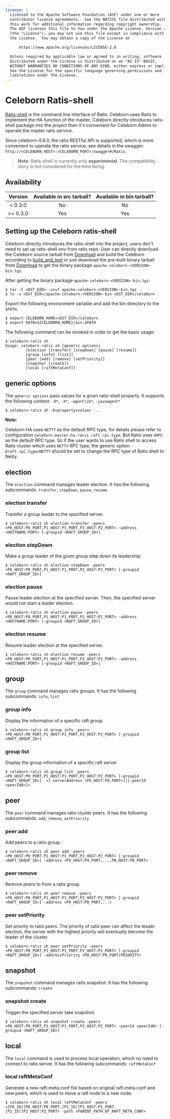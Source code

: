 ```yaml
---
license: |
  Licensed to the Apache Software Foundation (ASF) under one or more
  contributor license agreements.  See the NOTICE file distributed with
  this work for additional information regarding copyright ownership.
  The ASF licenses this file to You under the Apache License, Version 2.0
  (the "License"); you may not use this file except in compliance with
  the License.  You may obtain a copy of the License at

      https://www.apache.org/licenses/LICENSE-2.0

  Unless required by applicable law or agreed to in writing, software
  distributed under the License is distributed on an "AS IS" BASIS,
  WITHOUT WARRANTIES OR CONDITIONS OF ANY KIND, either express or implied.
  See the License for the specific language governing permissions and
  limitations under the License.
---
```


# Celeborn Ratis-shell

[Ratis-shell](https://github.com/apache/ratis/blob/master/ratis-docs/src/site/markdown/cli.md) is the command line interface of Ratis.
Celeborn uses Ratis to implement the HA function of the master, Celeborn directly introduces ratis-shell package into the project
then it's convenient for Celeborn Admin to operate the master ratis service.

Since celeborn-0.6.0, the ratis RESTful API is supported, which is more convenient to operate the ratis service, see details in the swagger: `http://<CELEBORN_HOST>:<CELEBORN_PORT>/swagger#/Ratis`.

> **Note**:
> Ratis-shell is currently only **experimental**.
> The compatibility story is not considered for the time being.

## Availability
|  Version  | Available in src tarball? | Available in bin tarball? |
|:---------:|:-------------------------:|:-------------------------:|
|  < 0.3.0  |            No             |            No             |
| \>= 0.3.0 |            Yes            |            Yes            |

## Setting up the Celeborn ratis-shell

Celeborn directly introduces the ratis-shell into the project, users don't need to set up ratis-shell env from ratis repo.
User can directly download the Celeborn source tarball from [Download](https://celeborn.apache.org/download) and
build the Celeborn according to [build_and_test](https://celeborn.apache.org/community/contributor_guide/build_and_test/)
or just download the pre-built binary tarball from [Download](https://celeborn.apache.org/download)
to get the binary package `apache-celeborn-<VERSION>-bin.tgz`.

After getting the binary package `apache-celeborn-<VERSION>-bin.tgz`:
```
$ tar -C <DST_DIR> -zxvf apache-celeborn-<VERSION>-bin.tgz
$ ln -s <DST_DIR>/apache-celeborn-<VERSION>-bin <DST_DIR>/celeborn
```

Export the following environment variable and add the bin directory to the `$PATH`.
```
$ export CELEBORN_HOME=<DST_DIR>/celeborn
$ export PATH=${CELEBORN_HOME}/bin:$PATH
```

The following command can be invoked in order to get the basic usage:

```shell
$ celeborn-ratis sh
Usage: celeborn-ratis sh [generic options]
         [election [transfer] [stepDown] [pause] [resume]]
         [group [info] [list]]
         [peer [add] [remove] [setPriority]]
         [snapshot [create]]
         [local [raftMetaConf]]
```

## generic options
The `generic options` pass values for a given ratis-shell property.
It supports the following content:
`-D*`, `-X*`, `-agentlib*`, `-javaagent*`

```
$ celeborn-ratis sh -D<property=value> ...
```

**Note:**

Celeborn HA uses `NETTY` as the default RPC type, for details please refer to configuration `celeborn.master.ha.ratis.raft.rpc.type`. But Ratis uses `GRPC` as the default RPC type. So if the user wants to use Ratis shell to access Ratis cluster which uses `NETTY` RPC type, the generic option `-Draft.rpc.type=NETTY` should be set to change the RPC type of Ratis shell to Netty.

## election
The `election` command manages leader election.
It has the following subcommands:
`transfer`, `stepDown`, `pause`, `resume`

### election transfer
Transfer a group leader to the specified server.
```
$ celeborn-ratis sh election transfer -peers <P0_HOST:P0_PORT,P1_HOST:P1_PORT,P2_HOST:P2_PORT> -address <HOSTNAME:PORT> [-groupid <RAFT_GROUP_ID>]
```

### election stepDown
Make a group leader of the given group step down its leadership.
```
$ celeborn-ratis sh election stepDown -peers <P0_HOST:P0_PORT,P1_HOST:P1_PORT,P2_HOST:P2_PORT> [-groupid <RAFT_GROUP_ID>]
```

### election pause
Pause leader election at the specified server.
Then, the specified server would not start a leader election.
```
$ celeborn-ratis sh election pause -peers <P0_HOST:P0_PORT,P1_HOST:P1_PORT,P2_HOST:P2_PORT> -address <HOSTNAME:PORT> [-groupid <RAFT_GROUP_ID>]
```

### election resume
Resume leader election at the specified server.
```
$ celeborn-ratis sh election resume -peers <P0_HOST:P0_PORT,P1_HOST:P1_PORT,P2_HOST:P2_PORT> -address <HOSTNAME:PORT> [-groupid <RAFT_GROUP_ID>]
```

## group
The `group` command manages ratis groups.
It has the following subcommands:
`info`, `list`

### group info
Display the information of a specific raft group.
```
$ celeborn-ratis sh group info -peers <P0_HOST:P0_PORT,P1_HOST:P1_PORT,P2_HOST:P2_PORT> [-groupid <RAFT_GROUP_ID>]
```

### group list
Display the group information of a specific raft server
```
$ celeborn-ratis sh group list -peers <P0_HOST:P0_PORT,P1_HOST:P1_PORT,P2_HOST:P2_PORT> [-groupid <RAFT_GROUP_ID>]  <[-serverAddress <P0_HOST:P0_PORT>]|[-peerId <peerId0>]>
```

## peer
The `peer` command manages ratis cluster peers.
It has the following subcommands:
`add`, `remove`, `setPriority`

### peer add
Add peers to a ratis group.
```
$ celeborn-ratis sh peer add -peers <P0_HOST:P0_PORT,P1_HOST:P1_PORT,P2_HOST:P2_PORT> [-groupid <RAFT_GROUP_ID>] -address <P4_HOST:P4_PORT,...,PN_HOST:PN_PORT>
```

### peer remove
Remove peers to from a ratis group.
```
$ celeborn-ratis sh peer remove -peers <P0_HOST:P0_PORT,P1_HOST:P1_PORT,P2_HOST:P2_PORT> [-groupid <RAFT_GROUP_ID>] -address <P0_HOST:P0_PORT,...>
```

### peer setPriority
Set priority to ratis peers.
The priority of ratis peer can affect the leader election, the server with the highest priority will eventually become the leader of the cluster.
```
$ celeborn-ratis sh peer setPriority -peers <P0_HOST:P0_PORT,P1_HOST:P1_PORT,P2_HOST:P2_PORT> [-groupid <RAFT_GROUP_ID>] -addressPriority <P0_HOST:P0_PORT|PRIORITY>
```
## snapshot
The `snapshot` command manages ratis snapshot.
It has the following subcommands:
`create`

### snapshot create
Trigger the specified server take snapshot.
```
$ celeborn-ratis sh snapshot create -peers <P0_HOST:P0_PORT,P1_HOST:P1_PORT,P2_HOST:P2_PORT> -peerId <peerId0> [-groupid <RAFT_GROUP_ID>]
```

## local
The `local` command is used to process local operation, which no need to connect to ratis server.
It has the following subcommands:
`raftMetaConf`

### local raftMetaConf
Generate a new raft-meta.conf file based on original raft-meta.conf and new peers, which is used to move a raft node to a new node.
```
$ celeborn-ratis sh local raftMetaConf -peers <[P0_ID|]P0_HOST:P0_PORT,[P1_ID|]P1_HOST:P1_PORT,[P2_ID|]P2_HOST:P2_PORT> -path <PARENT_PATH_OF_RAFT_META_CONF>
```
